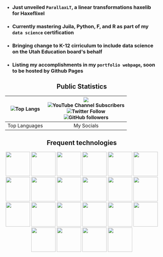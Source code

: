 
* ### Just unveiled `ParallaxLT`, a linear transformations haxelib for Haxeflixel

* ### Currently mastering Juila, Python, F, and R as part of my `data science` certification
  
* ### Bringing change to K-12 cirriculum to include data science on the Utah Education board's behalf

* ### Listing my accomplishments in my `portfolio webpage`, soon to be hosted by Github Pages


<div align="center">


 <h2>Public Statistics</h2>

| ![Top Langs](https://github-readme-stats.vercel.app/api/top-langs/?username=itz-miles&layout=compact&show_icons=true&title_color=fff&icon_color=79ff97&text_color=C9D1D9&bg_color=21262D&count_private=true) | ![](https://komarev.com/ghpvc/?username=itz-miles&label=PROFILE+VIEWS:&style=plastic) <br> ![YouTube Channel Subscribers](https://img.shields.io/youtube/channel/subscribers/UCiJn3MxuIm8299uy34kTLHQ?label=SUBSCRIBE&style=plastic) <br> ![Twitter Follow](https://img.shields.io/twitter/follow/Itz_MilesDev?color=%2300ccff&label=FOLLOW%20%40It%27zMilesDev&logo=twitter&logoColor=%2300ccff&style=plastic) <br> ![GitHub followers](https://img.shields.io/github/followers/Itz-Miles?color=ffffff&label=FOLLOW%20Itz-Miles&logo=github&logoColor=ffffff&style=plastic) |
| :---: | :---: |
| Top Languages | My Socials |

<div align="center">

<h2>Frequent technologies</h2>
<p align="center">
  <img src="https://user-images.githubusercontent.com/95124554/191063284-1381c6be-38db-4d61-915e-1703009843b9.svg" width="80px">
  <img src="https://user-images.githubusercontent.com/95124554/191063288-7796e55e-5ed3-4d11-8fa8-d93ee102b58b.svg" width="80px"> 
  <img src="https://user-images.githubusercontent.com/95124554/191063293-b7c76e95-cebf-4c4b-b158-a24715c6b0f2.svg" width="80px"> 
  <img src="https://user-images.githubusercontent.com/95124554/191063294-45b4eaf9-9019-4293-9a34-2bac5a5f6c8f.svg" width="80px"> 
  <img src="https://user-images.githubusercontent.com/95124554/191063295-5bf51753-cd13-4a09-b734-1e8f8da38780.svg" width="80px">   
  <img src="https://user-images.githubusercontent.com/95124554/191063298-8e808d28-0a7f-46a1-a859-29e00c43c3c2.svg" width="80px"> 
  <img src="https://user-images.githubusercontent.com/95124554/191063303-3512cc5c-9cb7-4206-9943-556764652d3f.svg" width="80px"> 
  <img src="https://user-images.githubusercontent.com/95124554/191063307-965fb282-27f4-4384-a49d-cd00f32e0f5b.svg" width="80px"> 
  <img src="https://user-images.githubusercontent.com/95124554/191063309-f98d13cf-f257-4a6d-8fbc-5ba661829671.svg" width="80px">
  <img src="https://upload.wikimedia.org/wikipedia/commons/3/38/Jupyter_logo.svg" height="80px">
  <img src="https://www.r-project.org/logo/Rlogo.svg" width="80px">
  <img src="https://upload.wikimedia.org/wikipedia/commons/9/9a/Visual_Studio_Code_1.35_icon.svg" width="80px"> 
  <img src="https://i.imgur.com/nYPi7RB.png" width="80px"> 
  <img src="https://avatars.githubusercontent.com/u/43118186?s=200&v=4" width="80px">
  <img src="https://user-images.githubusercontent.com/95124554/191087697-da536393-9993-4aea-bc8b-a1a2d7021b92.png" width="80px">
  <img src="https://avatars3.githubusercontent.com/u/684879?s=400&amp;v=4" width="80px">
  <img src="https://git-scm.com/images/logos/downloads/Git-Icon-1788C.png" width="80px">
  <img src="https://pixlr.com/favicon.svg" width="80px">
  <img src="https://upload.wikimedia.org/wikipedia/commons/thumb/5/53/Audacity.svg/1024px-Audacity.svg.png" width="80px">
  <img src="https://upload.wikimedia.org/wikipedia/commons/thumb/4/40/Adobe_Premiere_Pro_CC_icon.svg/2101px-Adobe_Premiere_Pro_CC_icon.svg.png" width="80px">
  <img src="https://static.techspot.com/images2/downloads/topdownload/2021/04/2021-04-07-ts3_thumbs-8ba.png" width="80px">
  <img src="https://upload.wikimedia.org/wikipedia/commons/1/15/LMMS_logo.svg" width="80px">
</p>
</div>
